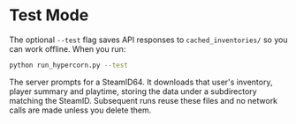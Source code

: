 # Test Mode

The optional `--test` flag saves API responses to `cached_inventories/` so you can work offline.
When you run:

```bash
python run_hypercorn.py --test
```

The server prompts for a SteamID64. It downloads that user's inventory,
player summary and playtime, storing the data under a subdirectory matching the SteamID.
Subsequent runs reuse these files and no network calls are made unless you delete them.
